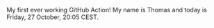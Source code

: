 My first ever working GitHub Action!
My name is Thomas and today is Friday, 27 October, 20:05 CEST. 
